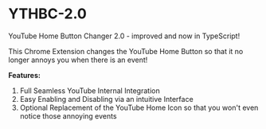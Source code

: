 # YTHBC-2.0
YouTube Home Button Changer 2.0 - improved and now in TypeScript!

This Chrome Extension changes the YouTube Home Button so that it no longer annoys you when there is an event!

**Features:**
1. Full Seamless YouTube Internal Integration
2. Easy Enabling and Disabling via an intuitive Interface
3. Optional Replacement of the YouTube Home Icon so that you won't even notice those annoying events
